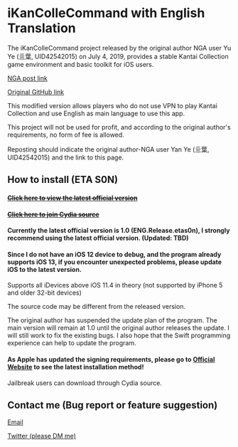 # iKanColleCommand with English Translation
The iKanColleCommand project released by the original author NGA user Yu Ye (亖葉, UID42542015) on July 4, 2019, provides a stable Kantai Collection game environment and basic toolkit for iOS users.

[NGA post link](https://ngabbs.com/read.php?tid=17767319)

[Original GitHub link](https://github.com/lhc-clover/iKanColleCommand)

This modified version allows players who do not use VPN to play Kantai Collection and use English as main language to use this app.

This project will not be used for profit, and according to the original author's requirements, no form of fee is allowed.

Reposting should indicate the original author-NGA user Yan Ye (亖葉, UID42542015) and the link to this page.

## How to install (ETA S0N)

#### ~~[Click here to view the latest official version](https://github.com/ming900518/KC2ENG/releases/)~~
#### ~~[Click here to join Cydia source](https://kc2tweaked.github.io/repo/)~~


#### Currently the latest official version is 1.0 (ENG.Release.etas0n), I strongly recommend using the latest official version. (Updated: TBD)
#### Since I do not have an iOS 12 device to debug, and the program already supports iOS 13, if you encounter unexpected problems, please update iOS to the latest version.

Supports all iDevices above iOS 11.4 in theory (not supported by iPhone 5 and older 32-bit devices)

The source code may be different from the released version.

The original author has suspended the update plan of the program. The main version will remain at 1.0 until the original author releases the update. I will still work to fix the existing bugs. I also hope that the Swift programming experience can help to update the program.

#### As Apple has updated the signing requirements, please go to [Official Website](http://kc2tweaked.github.io) to see the latest installation method!

Jailbreak users can download through Cydia source.

## Contact me (Bug report or feature suggestion)
[Email](mailto:ming900518@gmail.com)

[Twitter (please DM me)](https://twitter.com/mingchang137)

